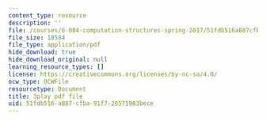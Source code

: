```yaml
---
content_type: resource
description: ''
file: /courses/6-004-computation-structures-spring-2017/51fdb516a887cfba91f726575983bece_iQR_6f5Jdns.pdf
file_size: 18584
file_type: application/pdf
hide_download: true
hide_download_original: null
learning_resource_types: []
license: https://creativecommons.org/licenses/by-nc-sa/4.0/
ocw_type: OCWFile
resourcetype: Document
title: 3play pdf file
uid: 51fdb516-a887-cfba-91f7-26575983bece
---
```

